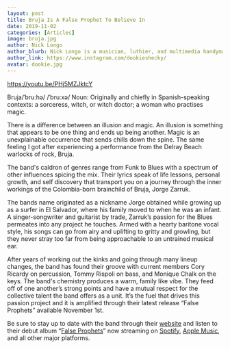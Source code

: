 ```yaml
---
layout: post
title: Bruja Is A False Prophet To Believe In
date: 2019-11-02
categories: [Articles]
image: bruja.jpg
author: Nick Longo
author_blurb: Nick Longo is a musician, luthier, and multimedia handyman.
author_link: https://www.instagram.com/dookieshecky/
avatar: dookie.jpg
---
```


https://youtu.be/PHj5MZJktcY

Bruja/ˈbruːhə/ /ˈbruːxə/ Noun: Originally and chiefly in Spanish-speaking contexts: a sorceress, witch, or witch doctor; a woman who practises magic.

There is a difference between an illusion and magic. An illusion is something that appears to be one thing and ends up being another. Magic is an unexplainable occurrence that sends chills down the spine. The same feeling I got after experiencing a performance from the Delray Beach warlocks of rock, Bruja.

The band's caldron of genres range from Funk to Blues with a spectrum of other influences spicing the mix. Their lyrics speak of life lessons, personal growth, and self discovery that transport you on a journey through the inner workings of the Colombia-born brainchild of Bruja, Jorge Zarruk.

The bands name originated as a nickname Jorge obtained while growing up as a surfer in El Salvador, where his family moved to when he was an infant. A singer-songwriter and guitarist by trade, Zarruk’s passion for the Blues permeates into any project he touches. Armed with a hearty baritone vocal style, his songs can go from airy and uplifting to gritty and growling, but they never stray too far from being approachable to an untrained musical ear.

After years of working out the kinks and going through many lineup changes, the band has found their groove with current members Cory Ricardy on percussion, Tommy Rispoli on bass, and Monique Chalk on the keys. The band's chemistry produces a warm, family like vibe. They feed off of one another’s strong points and have a mutual respect for the collective talent the band offers as a unit. It’s the fuel that drives this passion project and it is amplified through their latest release “False Prophets” available November 1st.

Be sure to stay up to date with the band through their [website](https://brujaband.com/) and listen to their debut album “[False Prophets](https://store.cdbaby.com/cd/bruja2)” now streaming on [Spotify](https://open.spotify.com/album/4yxisJ39W5hieRgU8A06Bf?si=ALZatenVSmKzY52PSwoPQQ), [Apple Music](https://music.apple.com/us/album/false-prophets-ep/1482570608), and all other major platforms.
